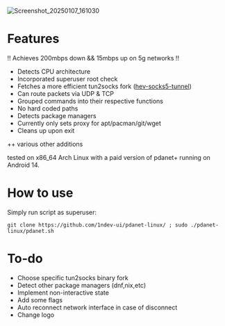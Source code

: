 ![Screenshot_20250107_161030](https://github.com/user-attachments/assets/c8d871d5-9342-4446-b405-a347c527a15c)

# Features

!! Achieves 200mbps down && 15mbps up on 5g networks !!

+ Detects CPU architecture
+ Incorporated superuser root check
+ Fetches a more efficient tun2socks fork ([hev-socks5-tunnel](https://github.com/heiher/hev-socks5-tunnel))
+ Can route packets via UDP & TCP
+ Grouped commands into their respective functions
+ No hard coded paths
+ Detects package managers 
+ Currently only sets proxy for apt/pacman/git/wget
+ Cleans up upon exit

++ various other additions

tested on x86_64 Arch Linux with a paid version of pdanet+ running on Android 14.

# How to use

Simply run script as superuser:

`git clone https://github.com/1ndev-ui/pdanet-linux/ ; sudo ./pdanet-linux/pdanet.sh`

# To-do

* Choose specific tun2socks binary fork
* Detect other package managers (dnf,nix,etc)
* Implement non-interactive state
* Add some flags
* Auto reconnect network interface in case of disconnect
* Change logo

